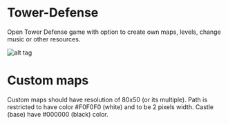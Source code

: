 # Tower-Defense

Open Tower Defense game with option to create own maps, levels, change music or other resources.

![alt tag](https://www.hojko.com/download/image/120605)

# Custom maps

Custom maps should have resolution of 80x50 (or its multiple). Path is restricted to have color #F0F0F0 (white) and to be 2 pixels width.
Castle (base) have #000000 (black) color.
